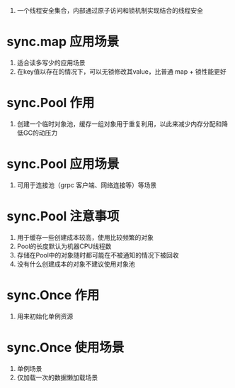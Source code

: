 1. 一个线程安全集合，内部通过原子访问和锁机制实现结合的线程安全
   
# sync.map 应用场景
1. 适合读多写少的应用场景
2. 在key值以存在的情况下，可以无锁修改其value，比普通 map + 锁性能更好
   
# sync.Pool 作用 
1. 创建一个临时对象池，缓存一组对象用于重复利用，以此来减少内存分配和降低GC的动压力
   
# sync.Pool 应用场景
1. 可用于连接池（grpc 客户端、网络连接等）等场景
   
# sync.Pool 注意事项
1. 用于缓存一些创建成本较高，使用比较频繁的对象
2. Pool的长度默认为机器CPU线程数
3. 存储在Pool中的对象随时都可能在不被通知的情况下被回收
4. 没有什么创建成本的对象不建议使用对象池
   
# sync.Once 作用
1. 用来初始化单例资源

# sync.Once 使用场景
1. 单例场景
2. 仅加载一次的数据懒加载场景
